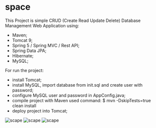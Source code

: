 # space

This Project is simple CRUD (Create Read Update Delete) Database Management Web Application using:
- Maven;
- Tomcat 9;
- Spring 5 / Spring MVC / Rest API;
- Spring Data JPA;
- Hibernate;
- MySQL;

For run the project:
- install Tomcat;
- install MySQL, import database from init.sql and create user with password;
- configure MySQL user and password in AppConfig.java;
- compile project with Maven used command:
  $ mvn -DskipTests=true clean install
- deploy project into Tomcat;

![scape](https://github.com/soulbrat/space/blob/master/space1.PNG)
![scape](https://github.com/soulbrat/space/blob/master/space3.PNG)
![scape](https://github.com/soulbrat/space/blob/master/space2.PNG)